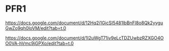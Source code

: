# PFR1

https://docs.google.com/document/d/12Hq2i1GicSI5481lbBnFl8o8Qk2yvguGwZo9qh0loVM/edit?tab=t.0

https://docs.google.com/document/d/1l2uWgT71iv9eLcTDZUwbzRZXGO4OO0VA-hVmc9iGPXo/edit?tab=t.0
